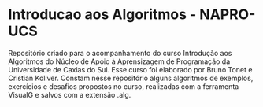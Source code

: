 # Introducao aos Algoritmos - NAPRO-UCS
Repositório criado para o acompanhamento do curso Introdução aos Algoritmos do Núcleo de Apoio à Aprensizagem de Programação da Universidade de Caxias do Sul.
Esse curso foi elaborado por Bruno Tonet e Cristian Koliver.
Constam nesse repositório alguns algoritmos de exemplos, exercícios e desafios propostos no curso, realizadas com a ferramenta VisualG e salvos com a extensão .alg.

